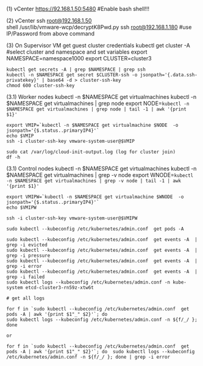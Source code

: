(1)	vCenter
	https://92.168.1.50:5480			#Enable bash shell!!!

(2)	vCenter
	ssh root@192.168.1.50   
	shell
	/usr/lib/vmware-wcp/decryptK8Pwd.py
	ssh root@192.168.1.180				#use IP/Password from above command

(3)	On Supervisor VM get guest cluster credentials
	kubectl get cluster -A  #select cluster and namespace and set variables
	export NAMESPACE=namespace1000
	export CLUSTER=cluster3

	kubectl get secrets -A | grep $NAMESPACE | grep ssh
	kubectl -n $NAMESPACE get secret $CLUSTER-ssh -o jsonpath='{.data.ssh-privatekey}' | base64 -d > cluster-ssh-key
	chmod 600 cluster-ssh-key

(3.1)	Worker nodes
	kubectl -n $NAMESPACE get virtualmachines
	kubectl -n $NAMESPACE get virtualmachines | grep node
	export NODE=`kubectl -n $NAMESPACE get virtualmachines | grep node | tail -1 | awk '{print $1}'`

 	export VMIP=`kubectl -n $NAMESPACE get virtualmachine $NODE  -o jsonpath='{$.status..primaryIP4}'`
	echo $VMIP
	ssh -i cluster-ssh-key vmware-system-user@$VMIP

	sudo cat /var/log/cloud-init-output.log (log for cluster join)
	df -h


(3.1)	Control nodes
	kubectl -n $NAMESPACE get virtualmachines
	kubectl -n $NAMESPACE get virtualmachines | grep -v node
	export WNODE=`kubectl -n $NAMESPACE get virtualmachines | grep -v node | tail -1 | awk '{print $1}'`

 	export VMIPW=`kubectl -n $NAMESPACE get virtualmachine $WNODE  -o jsonpath='{$.status..primaryIP4}'`
	echo $VMIPW

	ssh -i cluster-ssh-key vmware-system-user@$VMIPW

	sudo kubectl --kubeconfig /etc/kubernetes/admin.conf  get pods -A

	sudo kubectl --kubeconfig /etc/kubernetes/admin.conf  get events -A  | grep -i evicted
	sudo kubectl --kubeconfig /etc/kubernetes/admin.conf  get events -A  | grep -i pressure
	sudo kubectl --kubeconfig /etc/kubernetes/admin.conf  get events -A  | grep -i error
	sudo kubectl --kubeconfig /etc/kubernetes/admin.conf  get events -A  | grep -i failed
	sudo kubectl logs --kubeconfig /etc/kubernetes/admin.conf -n kube-system etcd-cluster3-rn59z-xtw6t 

	# get all logs

	for f in `sudo kubectl --kubeconfig /etc/kubernetes/admin.conf  get pods -A | awk '{print $1"_" $2}'`; do
	sudo kubectl logs --kubeconfig /etc/kubernetes/admin.conf -n ${f/_/ };
	done

	or

	for f in `sudo kubectl --kubeconfig /etc/kubernetes/admin.conf  get pods -A | awk '{print $1"_" $2}'`; do  sudo kubectl logs --kubeconfig /etc/kubernetes/admin.conf -n ${f/_/ }; done | grep -i error

